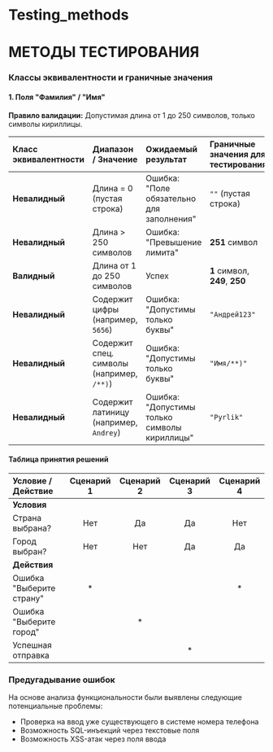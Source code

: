 # Testing_methods
#                                               **МЕТОДЫ ТЕСТИРОВАНИЯ**


### **Классы эквивалентности и граничные значения**

#### **1. Поля "Фамилия" / "Имя"**

**Правило валидации:** Допустимая длина от 1 до 250 символов, только символы кириллицы.

| Класс эквивалентности | Диапазон / Значение      | Ожидаемый результат    | Граничные значения для тестирования |
| :-------------------- | :----------------------- | :--------------------- | :---------------------------------- |
| **Невалидный**        | Длина = 0 (пустая строка) | Ошибка: "Поле обязательно для заполнения" | `""` (пустая строка) |
| **Невалидный**        | Длина > 250 символов     | Ошибка: "Превышение лимита" | **251** символ |
| **Валидный**          | Длина от 1 до 250 символов | Успех                  | **1** символ, **249**, **250** |
| **Невалидный**        | Содержит цифры (например, `5656`) | Ошибка: "Допустимы только буквы" | `"Андрей123"` |
| **Невалидный**        | Содержит спец. символы (например, `/**)`) | Ошибка: "Допустимы только буквы" | `"Имя/**)"` |
| **Невалидный**        | Содержит латиницу (например, `Andrey`) | Ошибка: "Допустимы только символы кириллицы" | `"Pyrlik"` |


                                      

#### **Таблица принятия решений**

| Условие / Действие               | Сценарий 1 | Сценарий 2 | Сценарий 3 | Сценарий 4 |
|:---------------------------------|:----------:|:----------:|:----------:|:----------:|
| **Условия**                      |            |            |            |            |
| Страна выбрана?                  | Нет        | Да         | Да         | Нет        |
| Город выбран?                    | Нет        | Нет        | Да         | Да         |
| **Действия**                     |            |            |            |            |
| Ошибка "Выберите страну"         | *          |            |            | *          |
| Ошибка "Выберите город"          |            | *          |            |            |
| Успешная отправка                |            |            | *          |            |
  
### **Предугадывание ошибок**

На основе анализа функциональности были выявлены следующие потенциальные проблемы:

- Проверка на ввод уже существующего в системе номера телефона
- Возможность SQL-инъекций через текстовые поля
- Возможность XSS-атак через поля ввода

